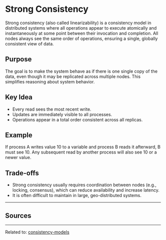 # Strong Consistency

Strong consistency (also called linearizability) is a consistency model in distributed systems where all operations appear to execute atomically and instantaneously at some point between their invocation and completion. All nodes always see the same order of operations, ensuring a single, globally consistent view of data.

## Purpose
The goal is to make the system behave as if there is one single copy of the data, even though it may be replicated across multiple nodes. This simplifies reasoning about system behavior.

## Key Idea

* Every read sees the most recent write.
* Updates are immediately visible to all processes.
* Operations appear in a total order consistent across all replicas.

## Example
If process A writes value 10 to a variable and process B reads it afterward, B must see 10. Any subsequent read by another process will also see 10 or a newer value.

## Trade-offs

* Strong consistency usually requires coordination between nodes (e.g., locking, consensus), which can reduce availability and increase latency.
* It is often difficult to maintain in large, geo-distributed systems.

<hr>

## Sources

<hr>

Related to: [consistency-models](consistency-models.md)
